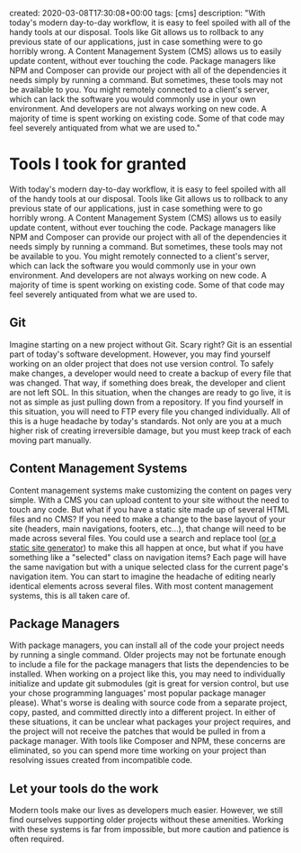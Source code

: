 created: 2020-03-08T17:30:08+00:00
tags: [cms]
description: "With today's modern day-to-day workflow, it is easy to feel spoiled with all of the handy tools at our disposal. Tools like Git allows us to rollback to any previous state of our applications, just in case something were to go horribly wrong. A Content Management System (CMS) allows us to easily update content, without ever touching the code. Package managers like NPM and Composer can provide our project with all of the dependencies it needs simply by running a command. But sometimes, these tools may not be available to you. You might remotely connected to a client's server, which can lack the software you would commonly use in your own environment. And developers are not always working on new code. A majority of time is spent working on existing code. Some of that code may feel severely antiquated from what we are used to."

# Tools I took for granted

With today's modern day-to-day workflow, it is easy to feel spoiled with all of the handy tools at our disposal. Tools like Git allows us to rollback to any previous state of our applications, just in case something were to go horribly wrong. A Content Management System (CMS) allows us to easily update content, without ever touching the code. Package managers like NPM and Composer can provide our project with all of the dependencies it needs simply by running a command. But sometimes, these tools may not be available to you. You might remotely connected to a client's server, which can lack the software you would commonly use in your own environment. And developers are not always working on new code. A majority of time is spent working on existing code. Some of that code may feel severely antiquated from what we are used to.

## Git 

Imagine starting on a new project without Git. Scary right? Git is an essential part of today's software development. However, you may find yourself working on an older project that does not use version control. To safely make changes, a developer would need to create a backup of every file that was changed. That way, if something does break, the developer and client are not left SOL. In this situation, when the changes are ready to go live, it is not as simple as just pulling down from a repository. If you find yourself in this situation, you will need to FTP every file you changed individually. All of this is a huge headache by today's standards. Not only are you at a much higher risk of creating irreversible damage, but you must keep track of each moving part manually.

## Content Management Systems

Content management systems make customizing the content on pages very simple. With a CMS you can upload content to your site without the need to touch any code. But what if you have a static site made up of several HTML files and no CMS? If you need to make a change to the base layout of your site (headers, main navigations, footers, etc...), that change will need to be made across several files. You could use a search and replace tool ([or a static site generator](./rebuilding_my_blog.html)) to make this all happen at once, but what if you have something like a "selected" class on navigation items? Each page will have the same navigation but with a unique selected class for the current page's navigation item. You can start to imagine the headache of editing nearly identical elements across several files. With most content management systems, this is all taken care of.

## Package Managers

With package managers, you can install all of the code your project needs by running a single command. Older projects may not be fortunate enough to include a file for the package managers that lists the dependencies to be installed. When working on a project like this, you may need to individually initialize and update git submodules (git is great for version control, but use your chose programming languages' most popular package manager please). What's worse is dealing with source code from a separate project, copy, pasted, and committed directly into a different project. In either of these situations, it can be unclear what packages your project requires, and the project will not receive the patches that would be pulled in from a package manager. With tools like Composer and NPM, these concerns are eliminated, so you can spend more time working on your project than resolving issues created from incompatible code.

## Let your tools do the work

Modern tools make our lives as developers much easier. However, we still find ourselves supporting older projects without these amenities. Working with these systems is far from impossible, but more caution and patience is often required.

